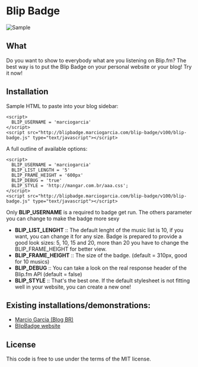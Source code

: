 # Blip Badge

![Sample](http://blipbadge.marciogarcia.com/images/sample1.png "Sample")

## What

Do you want to show to everybody what are you listening on Blip.fm?
The best way is to put the Blip Badge on your personal website or your blog!
Try it now!


## Installation

Sample HTML to paste into your blog sidebar:

	<script>
	  BLIP_USERNAME = 'marciogarcia'
	</script>
	<script src="http://blipbadge.marciogarcia.com/blip-badge/v100/blip-badge.js" type="text/javascript"></script>

A full outline of available options:

	<script>
	  BLIP_USERNAME = 'marciogarcia'
	  BLIP_LIST_LENGTH = '5'
	  BLIP_FRAME_HEIGHT = '600px'
	  BLIP_DEBUG = 'true'
	  BLIP_STYLE = 'http://mangar.com.br/aaa.css';
	</script>
	<script src="http://blipbadge.marciogarcia.com/blip-badge/v100/blip-badge.js" type="text/javascript"></script>	

Only **BLIP\_USERNAME** is a required to badge get run.
The others parameter you can change to make the badge more sexy

- **BLIP\_LIST\_LENGHT** :: The default lenght of the music list is 10, if you want, you can change it for any size. Badge is prepared to provide a good look sizes: 5, 10, 15 and 20, more than 20 you have to change the BLIP_FRAME_HEIGHT for better view.
- **BLIP\_FRAME\_HEIGHT** :: The size of the badge. (default = 310px, good for 10 musics)
- **BLIP\_DEBUG** :: You can take a look on the real response header of the Blip.fm API (default = false)
- **BLIP\_STYLE** :: That's the best one. If the default stylesheet is not fitting well in your website, you can create a new one!

## Existing installations/demonstrations: 

- [Marcio Garcia (Blog BR)](http://blog.mangar.com.br "Marcio Garcia (Blog BR)")
- [BlipBadge website](http://blipbadge.marciogarcia.com "Blip Badge official website")

## License

This code is free to use under the terms of the MIT license.